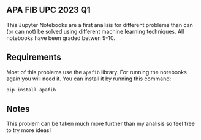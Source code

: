 ## APA FIB UPC 2023 Q1
This Jupyter Notebooks are a first analisis for different problems than can (or can not) be solved using different machine learning techniques. All notebooks have been graded betwen 9-10.

## Requirements
Most of this problems use the `apafib` library. For running the notebooks again you will need it. You can install it by running this command:
```bash
pip install apafib
```

## Notes
This problem can be taken much more further than my analisis so feel free to try more ideas!
